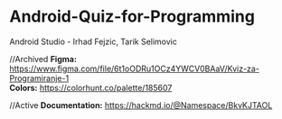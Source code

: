 # Android-Quiz-for-Programming
Android Studio - Irhad Fejzic, Tarik Selimovic


//Archived
**Figma:** https://www.figma.com/file/6t1oODRu1OCz4YWCV0BAaV/Kviz-za-Programiranje-1   
**Colors:** https://colorhunt.co/palette/185607  

//Active
**Documentation:** https://hackmd.io/@Namespace/BkvKJTAOL
